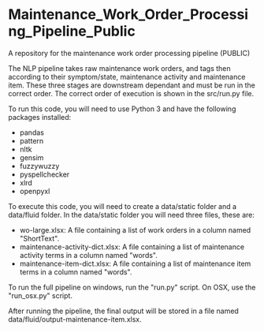 # Maintenance_Work_Order_Processing_Pipeline_Public
A repository for the maintenance work order processing pipeline (PUBLIC)

The NLP pipeline takes raw maintenance work orders, and tags then according to their symptom/state, maintenance activity and maintenance item. These three stages are downstream dependant and must be run in the correct order. The correct order of execution is shown in the src/run.py file.

To run this code, you will need to use Python 3 and have the following packages installed:
- pandas
- pattern
- nltk
- gensim
- fuzzywuzzy
- pyspellchecker
- xlrd
- openpyxl

To execute this code, you will need to create a data/static folder and a data/fluid folder. In the data/static folder you will need three files, these are:
- wo-large.xlsx: A file containing a list of work orders in a column named "ShortText".
- maintenance-activity-dict.xlsx: A file containing a list of maintenance activity terms in a column named "words".
- maintenance-item-dict.xlsx: A file containing a list of maintenance item terms in a column named "words".

To run the full pipeline on windows, run the "run.py" script. On OSX, use the "run_osx.py" script.

After running the pipeline, the final output will be stored in a file named data/fluid/output-maintenance-item.xlsx.


